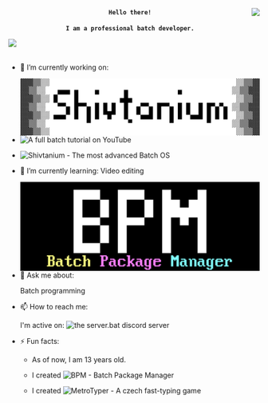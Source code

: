<div>
  <img align="right" src="https://github-readme-stats.vercel.app/api/top-langs/?username=Shivter14&layout=compact&count_private=true&langs_count=8&hide_border=true&theme=dark">
  <div align="center"><b>
    
    Hello there!
    
    I am a professional batch developer.
  </b></div>
  <img align="left" src="https://komarev.com/ghpvc/?username=Shivter14&style=for-the-badge">
</div>

<br></br>

- 🔭 I’m currently working on:

<img align="right" width=480 src="https://raw.githubusercontent.com/Shivter14/Shivtanium/main/Shivtanium.png">

  - ![A full batch tutorial on YouTube](https://youtu.be/zdygVs2Ajbs?si=oO-4qVDWnR6m4NCa)

  - ![Shivtanium - The most advanced Batch OS](https://github.com/Shivter14/Shivtanium)


- 🌱 I’m currently learning: Video editing

<img align="right" width=480 src="https://github.com/Shivter14/BPM/blob/main/BPM.png">

- 💬 Ask me about:

  Batch programming

- 📫 How to reach me:

  I'm active on: ![the server.bat discord server](https://discord.gg/cQNj5C3wtS)

- ⚡ Fun facts:

  - As of now, I am 13 years old.
  
  - I created ![BPM - Batch Package Manager](https://github.com/Shivter14/BPM)
  
  - I created ![MetroTyper - A czech fast-typing game](https://github.com/Shivter14/MetroTyper)

